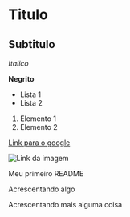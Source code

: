 # Titulo

## Subtitulo

*Italico*

**Negrito**

- Lista 1
- Lista 2

1) Elemento 1
2) Elemento 2

[Link para o google](https://www.google.com.br/?hl=pt-BR)

![Link da imagem](https://img-prod-cms-rt-microsoft-com.akamaized.net/cms/api/am/imageFileData/RE4wHg3?ver=fe82)

Meu primeiro README

Acrescentando algo

Acrescentando mais alguma coisa